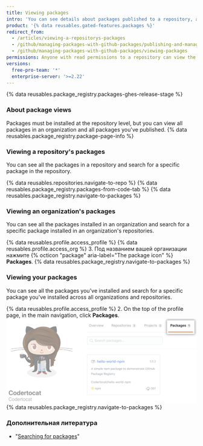 ```yaml
---
title: Viewing packages
intro: 'You can see details about packages published to a repository, and narrow results by organization or user.'
product: '{% data reusables.gated-features.packages %}'
redirect_from:
  - /articles/viewing-a-repositorys-packages
  - /github/managing-packages-with-github-packages/publishing-and-managing-packages/viewing-a-repositorys-packages
  - /github/managing-packages-with-github-packages/viewing-packages
permissions: Anyone with read permissions to a repository can view the repository's packages.
versions:
  free-pro-team: '*'
  enterprise-server: '>=2.22'
---
```


{% data reusables.package_registry.packages-ghes-release-stage %}

### About package views

Packages must be installed at the repository level, but you can view all packages in an organization and all packages you've published. {% data reusables.package_registry.package-page-info %}

### Viewing a repository's packages

You can see all the packages in a repository and search for a specific package in the repository.

{% data reusables.repositories.navigate-to-repo %}
{% data reusables.package_registry.packages-from-code-tab %}
{% data reusables.package_registry.navigate-to-packages %}

### Viewing an organization's packages

You can see all the packages installed in an organization and search for a specific package installed in an organization's repositories.

{% data reusables.profile.access_profile %}
{% data reusables.profile.access_org %}
3. Под названием вашей организации нажмите
{% octicon "package" aria-label="The package icon" %} **Packages**.
{% data reusables.package_registry.navigate-to-packages %}

### Viewing your packages

You can see all the packages you've installed and search for a specific package you've installed across all organizations and repositories.

{% data reusables.profile.access_profile %}
2. On the top of the profile page, in the main navigation, click **Packages**. ![Project tab](/assets/images/help/package-registry/user-packages-tab.png)
{% data reusables.package_registry.navigate-to-packages %}

### Дополнительная литература

- "[Searching for packages](/github/searching-for-information-on-github/searching-for-packages)"
